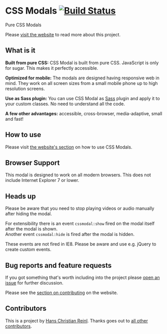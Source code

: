 # CSS Modals [![Build Status](https://secure.travis-ci.org/drublic/css-modal.png?branch=master)](http://travis-ci.org/drublic/css-modal)

Pure CSS Modals

Please [visit the website](http://drublic.github.io/css-modal) to read more about this project.

## What is it

__Built from pure CSS:__ CSS Modal is built from pure CSS. JavaScript is only for sugar. This makes
it perfectly accessible.

__Optimized for mobile:__ The modals are designed having responsive web in mind. They work on all
screen sizes from a small mobile phone up to high resolution screens.

__Use as Sass plugin:__ You can use CSS Modal as [Sass](http://sass-lang.com/) plugin and apply it to
your custom classes. No need to understand all the code.

__A few other advantages:__ accessible, cross-browser, media-adaptive, small and fast!


## How to use

Please visit [the website's section](http://drublic.github.io/css-modal/#howto-markup)
on how to use CSS Modals.


## Browser Support

This modal is designed to work on all modern browsers. This does not include
Internet Explorer 7 or lower.


## Heads up

Please be aware that you need to stop playing videos or audio manually after
hiding the modal.

For extensibility there is an event `cssmodal:show` fired on the modal itself after
the modal is shown.  
Another event `cssmodal:hide` is fired after the modal is hidden.

These events are not fired in IE8. Please be aware and use e.g. jQuery to create custom events.


## Bug reports and feature requests

If you got something that's worth including into the project please
[open an issue](https://github.com/drublic/css-modal/issues) for further
discussion.

Please see the [section on contributing](http://drublic.github.io/css-modal/#contributing)
on the website.


## Contributors

This is a project by [Hans Christian Reinl](http://drublic.de). Thanks goes out
to [all other contributors](https://github.com/drublic/css-modal/contributors). 
